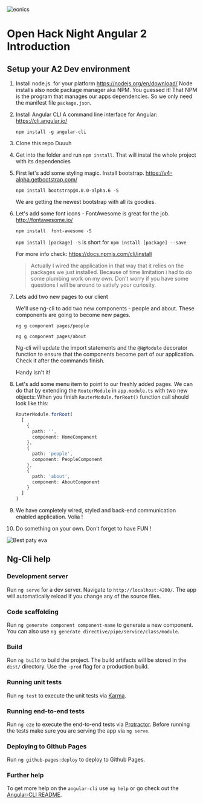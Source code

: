 ![eonics](http://eonics.nl/wp-content/uploads/2015/11/Eonics-logo-header-website4.jpg)
# Open Hack Night Angular 2 Introduction


## Setup your A2 Dev environment

1. Install node.js. for your platform https://nodejs.org/en/download/
Node installs also node package manager aka NPM. You guessed it! That NPM is the program that manages our apps dependencies. So we only need the manifest file `package.json`.

2. Install Angular CLI A command line interface for Angular: https://cli.angular.io/ 
    ```
    npm install -g angular-cli
    ```
3. Clone this repo Duuuh

4. Get into the folder and run `npm install`. That will instal the whole project with its dependencies

5. First let's add some styling magic. Install bootstrap. https://v4-alpha.getbootstrap.com/
    ```
    npm install bootstrap@4.0.0-alpha.6 -S
    ```
    We are getting the newest bootstrap with all its goodies.

6. Let's add some font icons - FontAwesome is great for the job. http://fontawesome.io/
    ```
    npm install  font-awesome -S
    ```
    `npm install [package] -S` is short for `npm install [package] --save` 

    For more info check: https://docs.npmjs.com/cli/install

    > Actually I wired the application in that way that it relies on the packages we just installed. Because of time limitation i had to do some plumbing work on my own. Don't worry if you have some questions I will be around to satisfy your curiosity.

7. Lets add two new pages to our client

    We'll use ng-cli to add two new components - people and about. These components are going to become new pages.
    ```
    ng g component pages/people
    ```
    ```
    ng g component pages/about
    ```

    Ng-cli will update the import statements and the `@NgModule` decorator function to ensure that the components become part of our application. Check it after the commands finish. 

    Handy isn't it!
8. Let's add some menu item to point to our freshly added pages. We can do that by extending the `RouterModule` in `app.module.ts` with two new objects:
    When you finish `RouterModule.forRoot()` function call should look like this:
    ```ts
    RouterModule.forRoot(
      [
        {
          path: '',
          component: HomeComponent
        },
        {
          path: 'people',
          component: PeopleComponent
        },
        {
          path: 'about',
          component: AboutComponent
        }
      ]
    )
    ```
9. We have completely wired, styled and back-end communication enabled application. Volia !
10. Do something on your own.  Don't forget to have FUN !

  ![Best paty eva](https://cdn.meme.am/cache/instances/folder44/66743044.jpg)

## Ng-Cli help 

### Development server
Run `ng serve` for a dev server. Navigate to `http://localhost:4200/`. The app will automatically reload if you change any of the source files.

### Code scaffolding

Run `ng generate component component-name` to generate a new component. You can also use `ng generate directive/pipe/service/class/module`.

### Build

Run `ng build` to build the project. The build artifacts will be stored in the `dist/` directory. Use the `-prod` flag for a production build.

### Running unit tests

Run `ng test` to execute the unit tests via [Karma](https://karma-runner.github.io).

### Running end-to-end tests

Run `ng e2e` to execute the end-to-end tests via [Protractor](http://www.protractortest.org/).
Before running the tests make sure you are serving the app via `ng serve`.

### Deploying to Github Pages

Run `ng github-pages:deploy` to deploy to Github Pages.

### Further help

To get more help on the `angular-cli` use `ng help` or go check out the [Angular-CLI README](https://github.com/angular/angular-cli/blob/master/README.md).
